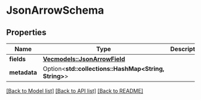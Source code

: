 # JsonArrowSchema

## Properties

Name | Type | Description | Notes
------------ | ------------- | ------------- | -------------
**fields** | [**Vec<models::JsonArrowField>**](JsonArrowField.md) |  | 
**metadata** | Option<**std::collections::HashMap<String, String>**> |  | [optional]

[[Back to Model list]](../README.md#documentation-for-models) [[Back to API list]](../README.md#documentation-for-api-endpoints) [[Back to README]](../README.md)


